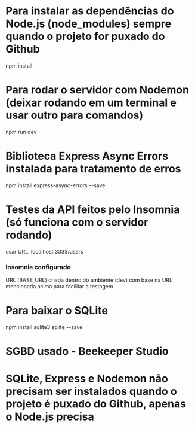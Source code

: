 # Para instalar as dependências do Node.js (node_modules) sempre quando o projeto for puxado do Github

npm install

# Para rodar o servidor com Nodemon (deixar rodando em um terminal e usar outro para comandos)

npm run dev

# Biblioteca Express Async Errors instalada para tratamento de erros

npm install express-async-errors --save

# Testes da API feitos pelo Insomnia (só funciona com o servidor rodando)

usar URL: localhost:3333/users

### Insomnia configurado 

URL (BASE_URL) criada dentro do ambiente (dev) com base na URL mencionada acima para facilitar a testagem

# Para baixar o SQLite 

npm install sqlite3 sqlite --save

# SGBD usado - Beekeeper Studio

# SQLite, Express e Nodemon não precisam ser instalados quando o projeto é puxado do Github, apenas o Node.js precisa